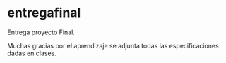 # entregafinal

Entrega proyecto Final. 

Muchas gracias por el aprendizaje se adjunta todas las especificaciones dadas en clases. 
